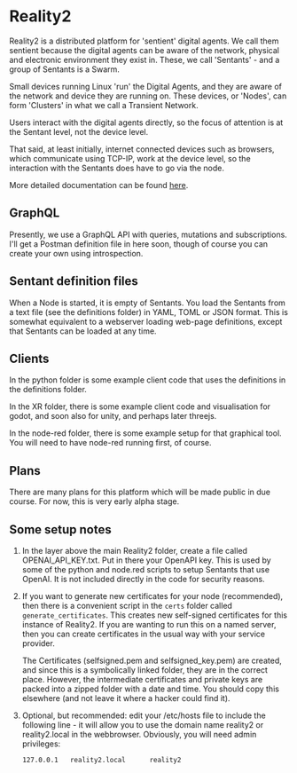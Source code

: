 # Reality2

Reality2 is a distributed platform for 'sentient' digital agents.  We call them sentient because the digital agents can be aware of the network, physical and electronic environment they exist in.  These, we call 'Sentants' - and a group of Sentants is a Swarm.

Small devices running Linux 'run' the Digital Agents, and they are aware of the network and device they are running on.  These devices, or 'Nodes', can form 'Clusters' in what we call a Transient Network.

Users interact with the digital agents directly, so the focus of attention is at the Sentant level, not the device level.

That said, at least initially, internet connected devices such as browsers, which communicate using TCP-IP, work at the device level, so the interaction with the Sentants does have to go via the node.

More detailed documentation can be found [here](./docs/instructions/README.md).

## GraphQL

Presently, we use a GraphQL API with queries, mutations and subscriptions.  I'll get a Postman definition file in here soon, though of course you can create your own using introspection.

## Sentant definition files

When a Node is started, it is empty of Sentants.  You load the Sentants from a text file (see the definitions folder) in YAML, TOML or JSON format.  This is somewhat equivalent to a webserver loading web-page definitions, except that Sentants can be loaded at any time.

## Clients

In the python folder is some example client code that uses the definitions in the definitions folder.

In the XR folder, there is some example client code and visualisation for godot, and soon also for unity, and perhaps later threejs.

In the node-red folder, there is some example setup for that graphical tool.  You will need to have node-red running first, of course.

## Plans

There are many plans for this platform which will be made public in due course.  For now, this is very early alpha stage.

## Some setup notes

1. In the layer above the main Reality2 folder, create a file called OPENAI_API_KEY.txt.  Put in there your OpenAPI key.  This is used by some of the python and node.red scripts to setup Sentants that use OpenAI.  It is not included directly in the code for security reasons.

2. If you want to generate new certificates for your node (recommended), then there is a convenient script in the `certs` folder called `generate_certificates`.  This creates new self-signed certificates for this instance of Reality2.  If you are wanting to run this on a named server, then you can create certificates in the usual way with your service provider.

    The Certificates (selfsigned.pem and selfsigned_key.pem) are created, and since this is a symbolically linked folder, they are in the correct place.  However, the intermediate certificates and private keys are packed into a zipped folder with a date and time.  You should copy this elsewhere (and not leave it where a hacker could find it).

4. Optional, but recommended: edit your /etc/hosts file to include the following line - it will allow you to use the domain name reality2 or reality2.local in the webbrowser.  Obviously, you will need admin privileges:
    ```
    127.0.0.1   reality2.local      reality2
    ```
